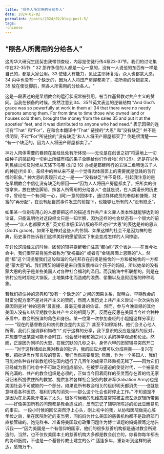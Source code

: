```yaml
---
title: '照各人所需用的分给各人'
date: 2024-02-02
permalink: /posts/2024/02/blog-post-5/
tags:
-chinese
---
```



## “照各人所需用的分给各人”

   这周华大研究生团契由我带领查经，内容是使徒行传4章23-37节。我们的讨论集中在32-35节: 
  " 32 那许多信的人都是一心一意的，没有一人说他的东西有一样是自己的，都是大家公用。33 使徒大有能力，见证主耶稣复活，众人也都蒙大恩。34 内中也没有一个缺乏的，因为人人将田产房屋都卖了，把所卖的价银拿来， 35 放在使徒脚前，照各人所需用的分给各人。"

 这是一段表述的是早期教会的运行状况常被引用，被当作基督教对共产主义的赞同。当我在预备的时候，突然注意到34、35节英文表达的逻辑结构 “And God’s grace was so powerfully at work in them all 34 that there were no needy persons among them. For from time to time those who owned land or houses sold them, brought the money from the sales 35 and put it at the apostles’ feet, and it was distributed to anyone who had need.“ 表示因果的连词有“That” 和“For”，在和合本翻译中“That” 链接的“大恩“ 和”没有缺乏” 并不是很明显; 不过“For”所链接的”没有缺乏“和人人将田产房屋都买了“ 倒是很清楚—— ”有一个缺乏的，因为人人将田产房屋都卖了。”


神对人肉体需要的眷顾在圣经处处有所体现——无论是在创世之初”将遍地上一切结种子的菜蔬和一切树上所结有核的果子全赐给你们作食物( 创1:29)，还是在以色列民族出埃及时候从天降下吗哪 (出12:16) 亦或是耶稣所行的五饼二鱼喂饱五千人的神迹(约6:8)，圣经中的神从来不是一个觉得肉体层面上的需要就是低贱的苦行僧的形象。” 神大恩的表现形式之一是——“没有缺乏“并不奇怪，引起我注意的是在早期教会中信徒没有缺乏的原因——“因为人人将田产房屋都卖了，把所卖的价银拿来，放在使徒脚前，照各人所需用的分给各人” 也就是说，在人类漫长的历史中，曾经在一个有(同)一心，(同)一意的团体中，通过群体成员的奉献和慷慨，财富的“再分配”，在没有超自然事件发生的前提下，也能够让所有的人“没有缺乏”。

 如果某一位别有用心的人想要把这样的描述当作共产主义靠人类本性就能够达到的论证，只能说明他对这段经文只是一知半解，因为这样的社会状态有一个很大的前提——“众人也都蒙大恩” 英文标准版(ESV)版的圣经对应“大恩”的表达是神的恩典 (God’s grace)。如果不是神对这些人的怜悯、如果这样的社会不是因为神的恩典，历史事件告诉我们这样美好的愿望落实下来会变成怎样的人间惨剧。

  在讨论这段经文的时候，团契的辅导提醒我们注意“都(all)“这个表达——在当今社会中，我们很容易将施舍者称为”受祝福的“ 或者有“金钱层面上恩赐的”人，然而“都”这个词提醒我们这般和谐的乌托邦存在前提是施舍的一方和被施舍的一方都是“蒙大恩“的。我们团契的辅导是来自俄亥俄州四个孩子的妈妈，所以她举的没有蒙大恩的例子是某些美国人对各种社会福利的滥用。而我脑海中所联想的，则是在农村公社时期吃大锅饭，土地集体化而造成的浪费、偷懒以及造假谎报的种种现象。

若我们抓住神的恩典和“没有一个缺乏的” 之间的因果关系，就明白，早期教会的财富分配方案不是对共产主义的赞同，然而人类历史上共产主义尝试一次次失败的原因则是对“神的恩典”最直接、最毫无推诿的佐证。
    然而，参与今晚查经的其他美国人没有纠结早期教会和共产主义的相同与否，反而在反思在美国当今社会种种矛盾中，教会所扮演的角色和身份。某一位第一次参加查经的小姐姐这样分享到—— “现在的基督教会和初代教会差的太远了! 甚至不如穆斯林，他们会关心他人所需，我们只强调罪和悔改”!“ 
      对于这样的分享，我下意识的反应是强烈的反对，并想要举出某些可能不合时宜，也会破坏我和她之间关系的神学观点和论证。然而，正是因为同样的大恩，在我沉默的几秒之中，身怀六甲的团契辅导突然开口—— “对于这样诸如此类对教会的批评，我的回应大概可以分成两类——复兴在我，把批评当作预言般的警告，我们当然需要反思; 然而，作为一个美国人，我们可能对各种各样新教组织在国内运行了几百年的成果已经熟视无睹了——因为它们已经成为我们社会中不可缺乏的组成部分。在被罗马逼迫的使徒时代，一个被圣灵所充满的、共产的教会组织是必须的，正如当今因着同样的圣灵而存在着的给无家可归者所提供住所的教堂、提供各种各样社会服务的救济军(Salvation Army)也是美国社会不可或缺的一个部分。如果说所有教会相关的组织明天都消失——也就是意味着各种医院、福利机构的消失——那么这个社会也将停止工作。”
    不知道是不是因为在北美象牙塔呆了太久，很多时候我的思维态度常常被主流左派逻辑所带偏——好像美国所有的问题都是教会造成的，反而忘记了辅导所陈述的如此显而易见的事实。
    一段小时候的回忆突然浮上心头，刚上初中的我，从协和医院做完心脏年检之后，坐在医院附近的麦当劳，问妈妈为什么美国的慈善机构都不是政府部门直接管辖的。饱览群书、准备将美国政府政策问题作为博士课题的妈妈很笃定地告诉我——“因为美国是一个有信仰的国家，他们的很多慈善机构都是通过教会所建造的。当然，也不仅仅美国本土的慈善机构大多都是教会创立的，你看你每年都去的协和医院，不也是一个基督传教士建立的么?”
     适逢多年，重新听到这样的表达，感慨万千。
